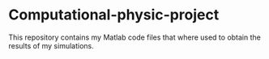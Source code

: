 # Computational-physic-project
This repository contains my Matlab code files that where used to obtain the results of my simulations.
